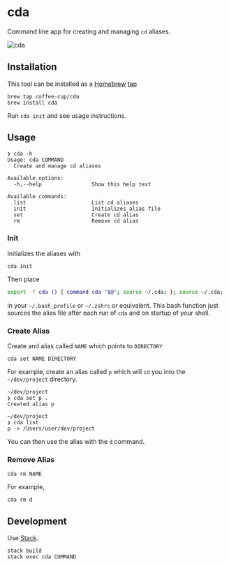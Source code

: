 # cda

Command line app for creating and managing `cd` aliases.

![cda](https://user-images.githubusercontent.com/3044853/32304787-e4a5b214-bf2e-11e7-9e29-8a9dc0c5a063.gif)

## Installation

This tool can be installed as a [Homebrew](https://brew.sh/) [tap](https://github.com/Homebrew/brew/blob/master/docs/brew-tap.md)

```
brew tap coffee-cup/cda
brew install cda
```

Run `cda init` and see usage instructions.

## Usage

```
❯ cda -h
Usage: cda COMMAND
  Create and manage cd aliases

Available options:
  -h,--help                Show this help text

Available commands:
  list                     List cd aliases
  init                     Initializes alias file
  set                      Create cd alias
  rm                       Remove cd alias
```

### Init

Initializes the aliases with

```
cda init
```

Then place

```sh
export -f cda () { command cda "$@"; source ~/.cda; }; source ~/.cda;
```

in your `~/.bash_profile` or `~/.zshrc` or equivalent. This bash function just sources the alias file after each run of `cda` and on startup of your shell.

### Create Alias

Create and alias called `NAME` which points to `DIRECTORY`

```
cda set NAME DIRECTORY
```

For example, create an alias called `p` which will `cd` you into the `~/dev/project` directory.

```
~/dev/project
❯ cda set p .
Created alias p

~/dev/project
❯ cda list
p -> /Users/user/dev/project
```

You can then use the alias with the `d` command.

### Remove Alias

```
cda rm NAME
```

For example,

```
cda rm d
```

## Development

Use [Stack](https://docs.haskellstack.org/en/stable/README/).

```
stack build
stack exec cda COMMAND
```
